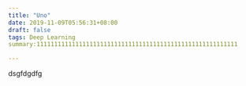 ```yaml
---
title: "Uno"
date: 2019-11-09T05:56:31+08:00
draft: false
tags: Deep Learning
summary:111111111111111111111111111111111111111111111111111111111

---
```

dsgfdgdfg

